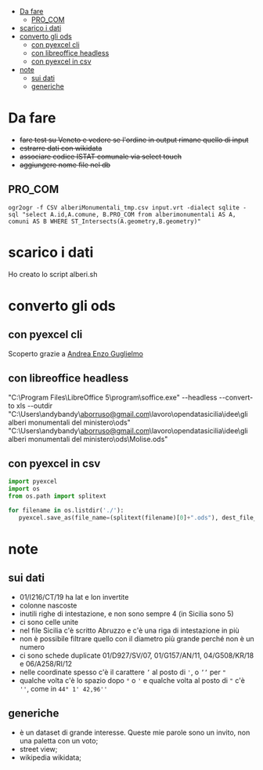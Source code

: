 <!-- TOC -->

- [Da fare](#da-fare)
    - [PRO_COM](#procom)
- [scarico i dati](#scarico-i-dati)
- [converto gli ods](#converto-gli-ods)
    - [con pyexcel cli](#con-pyexcel-cli)
    - [con libreoffice headless](#con-libreoffice-headless)
    - [con pyexcel in csv](#con-pyexcel-in-csv)
- [note](#note)
    - [sui dati](#sui-dati)
    - [generiche](#generiche)

<!-- /TOC -->
# Da fare
- ~~fare test su Veneto e vedere se l'ordine in output rimane quello di input~~
- ~~estrarre dati con wikidata~~
- ~~associare codice ISTAT comunale via select touch~~
- ~~aggiungere nome file nel db~~

## PRO_COM

```
ogr2ogr -f CSV alberiMonumentali_tmp.csv input.vrt -dialect sqlite -sql "select A.id,A.comune, B.PRO_COM from alberimonumentali AS A, comuni AS B WHERE ST_Intersects(A.geometry,B.geometry)"
```
# scarico i dati
Ho creato lo script alberi.sh

# converto gli ods

## con pyexcel cli

        

Scoperto grazie a [Andrea Enzo Guglielmo](https://www.facebook.com/andreaborruso/posts/10155399561523163?pnref=story)

## con libreoffice headless

   "C:\Program Files\LibreOffice 5\program\soffice.exe" --headless --convert-to xls --outdir "C:\Users\andybandy\aborruso@gmail.com\lavoro\opendatasicilia\idee\gli alberi monumentali del ministero\ods" "C:\Users\andybandy\aborruso@gmail.com\lavoro\opendatasicilia\idee\gli alberi monumentali del ministero\ods\Molise.ods"

## con pyexcel in csv

```python
import pyexcel
import os
from os.path import splitext

for filename in os.listdir('./'):
   pyexcel.save_as(file_name=(splitext(filename)[0]+".ods"), dest_file_name=(splitext(filename)[0])+".csv")
```

# note

## sui dati

- 01/I216/CT/19 ha lat e lon invertite
- colonne nascoste
- inutili righe di intestazione, e non sono sempre 4 (in Sicilia sono 5)
- ci sono celle unite
- nel file Sicilia c'è scritto Abruzzo e c'è una riga di intestazione in più
- non è possibile filtrare quello con il diametro più grande perché non è un numero
- ci sono schede duplicate 01/D927/SV/07, 01/G157/AN/11, 04/G508/KR/18 e 06/A258/RI/12
- nelle coordinate spesso c'è il carattere `’` al posto di `'`, o `’’` per `"`
- qualche volta c'è lo spazio dopo `°` o `'` e qualche volta al posto di `"` c'è `''`, come in `44° 1' 42,96''`

## generiche

- è un dataset di grande interesse. Queste mie parole sono un invito, non una paletta con un voto;
- street view;
- wikipedia wikidata;